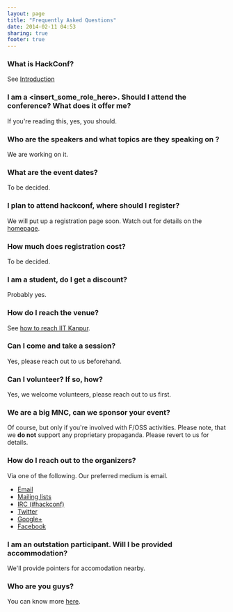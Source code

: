 ```yaml
---
layout: page
title: "Frequently Asked Questions"
date: 2014-02-11 04:53
sharing: true
footer: true
---
```


### What is HackConf?
See [Introduction](/#Introduction)

### I am a &lt;insert_some_role_here>. Should I attend the conference? What does it offer me?
If you're reading this, yes, you should.

### Who are the speakers and what topics are they speaking on ?
We are working on it.

### What are the event dates?
To be decided.

### I plan to attend hackconf, where should I register?
We will put up a registration page soon. Watch out for details on
the [homepage](/).

### How much does registration cost?
To be decided.

### I am a student, do I get a discount?
Probably yes.

### How do I reach the venue?
  See
  [how to reach IIT Kanpur](http://cse.iitk.ac.in/links/howtoreach.html).

### Can I come and take a session?
Yes, please reach out to us beforehand.

### Can I volunteer? If so, how?
Yes, we welcome volunteers, please reach out to us first.

### We are a big MNC, can we sponsor your event?
Of course, but only if you're involved with F/OSS activities. Please
note, that we **do not** support any proprietary propaganda. Please
revert to us for details.

### How do I reach out to the organizers?
Via one of the following. Our preferred medium is email.  
-  [Email](mailto:organizers@hackconf.in)  
-  [Mailing lists](https://lists.hackconf.in)  
-  [IRC (#hackconf)](https://webchat.freenode.net?channels=hackconf)  
-  [Twitter](https://twitter.com/_hackconf)  
-  [Google+](http://gplus.to/hackconf)  
-  [Facebook](https://fb.me/hackconf)  

### I am an outstation participant. Will I be provided accommodation?
We'll provide pointers for accomodation nearby.

### Who are you guys?
You can know more [here](/about).

